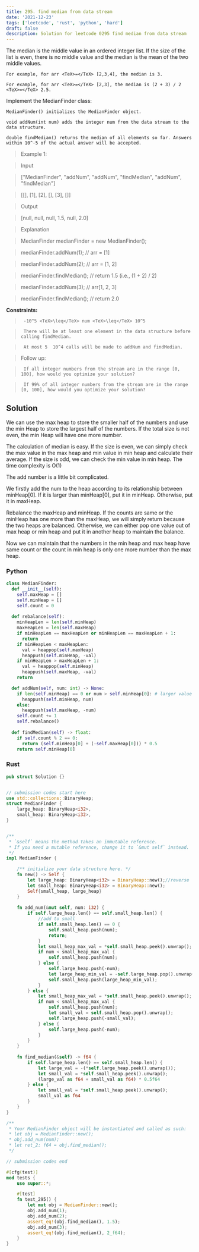 ```yaml
---
title: 295. find median from data stream
date: '2021-12-23'
tags: ['leetcode', 'rust', 'python', 'hard']
draft: false
description: Solution for leetcode 0295 find median from data stream
---
```


 

  The median is the middle value in an ordered integer list. If the size of the list is even, there is no middle value and the median is the mean of the two middle values.

  

  	For example, for arr <TeX>=</TeX> [2,3,4], the median is 3.

  	For example, for arr <TeX>=</TeX> [2,3], the median is (2 + 3) / 2 <TeX>=</TeX> 2.5.

  

  Implement the MedianFinder class:

  

  	MedianFinder() initializes the MedianFinder object.

  	void addNum(int num) adds the integer num from the data stream to the data structure.

  	double findMedian() returns the median of all elements so far. Answers within 10^-5 of the actual answer will be accepted.

  

   

 >   Example 1:

  

 >   Input

 >   ["MedianFinder", "addNum", "addNum", "findMedian", "addNum", "findMedian"]

 >   [[], [1], [2], [], [3], []]

 >   Output

 >   [null, null, null, 1.5, null, 2.0]

 >   Explanation

 >   MedianFinder medianFinder <TeX>=</TeX> new MedianFinder();

 >   medianFinder.addNum(1);    // arr <TeX>=</TeX> [1]

 >   medianFinder.addNum(2);    // arr <TeX>=</TeX> [1, 2]

 >   medianFinder.findMedian(); // return 1.5 (i.e., (1 + 2) / 2)

 >   medianFinder.addNum(3);    // arr[1, 2, 3]

 >   medianFinder.findMedian(); // return 2.0

  

   

  **Constraints:**

  

 >   	-10^5 <TeX>\leq</TeX> num <TeX>\leq</TeX> 10^5

 >   	There will be at least one element in the data structure before calling findMedian.

 >   	At most 5  10^4 calls will be made to addNum and findMedian.

  

   

 >   Follow up:

  

 >   	If all integer numbers from the stream are in the range [0, 100], how would you optimize your solution?

 >   	If 99% of all integer numbers from the stream are in the range [0, 100], how would you optimize your solution?


## Solution
We can use the max heap to store the smaller half of the numbers and use the min Heap to store the largest half of the numbers. If the total size is not even, the min Heap will have one more number. 

The calculation of median is easy. If the size is even, we can simply check the max value in the max heap and min value in min heap and calculate their average. If the size is odd, we can check the min value in min heap. The time complexity is O(1)

The add number is a little bit complicated. 

We firstly add the num to the heap according to its relationship between minHeap[0]. If it is larger than minHeap[0], put it in minHeap. Otherwise, put it in maxHeap. 

Rebalance the maxHeap and minHeap. If the counts are same or the minHeap has one more than the maxHeap, we will simply return because the two heaps are balanced. Otherwise, we can either pop one value out of max heap or min heap and put it in another heap to maintain the balance. 

Now we can maintain that the numbers in the min heap and max heap have same count or the count in min heap is only one more number than the max heap.

### Python
```python
class MedianFinder:
  def __init__(self):
    self.maxHeap = []
    self.minHeap = []
    self.count = 0
  
  def rebalance(self):
    minHeapLen = len(self.minHeap)
    maxHeapLen = len(self.maxHeap)
    if minHeapLen == maxHeapLen or minHeapLen == maxHeapLen + 1:
      return
    if minHeapLen < maxHeapLen:
      val = heappop(self.maxHeap)
      heappush(self.minHeap, -val)
    if minHeapLen > maxHeapLen + 1:
      val = heappop(self.minHeap)
      heappush(self.maxHeap, -val)        
    return      

  def addNum(self, num: int) -> None:
    if len(self.minHeap) == 0 or num > self.minHeap[0]: # larger value
      heappush(self.minHeap, num)
    else:
      heappush(self.maxHeap, -num)
    self.count += 1      
    self.rebalance()
        
  def findMedian(self) -> float:
    if self.count % 2 == 0:
      return (self.minHeap[0] + (-self.maxHeap[0])) * 0.5
    return self.minHeap[0]
```
### Rust
```rust
pub struct Solution {}


// submission codes start here
use std::collections::BinaryHeap;
struct MedianFinder {
    large_heap: BinaryHeap<i32>,
    small_heap: BinaryHeap<i32>,
}


/** 
 * `&self` means the method takes an immutable reference.
 * If you need a mutable reference, change it to `&mut self` instead.
 */
impl MedianFinder {

    /** initialize your data structure here. */
    fn new() -> Self {
        let large_heap: BinaryHeap<i32> = BinaryHeap::new();//reverse 
        let small_heap: BinaryHeap<i32> = BinaryHeap::new();
        Self{small_heap, large_heap}
    }
    
    fn add_num(&mut self, num: i32) {
        if self.large_heap.len() == self.small_heap.len() {
            //add to small
            if self.small_heap.len() == 0 {
                self.small_heap.push(num);
                return;
            }
            let small_heap_max_val = *self.small_heap.peek().unwrap();
            if num < small_heap_max_val {
                self.small_heap.push(num);
            } else {
                self.large_heap.push(-num);
                let large_heap_min_val = -self.large_heap.pop().unwrap();
                self.small_heap.push(large_heap_min_val);
            }
        } else {
            let small_heap_max_val = *self.small_heap.peek().unwrap();
            if num < small_heap_max_val {
                self.small_heap.push(num);
                let small_val = self.small_heap.pop().unwrap();
                self.large_heap.push(-small_val);
            } else {
                self.large_heap.push(-num);
            }
        }
    }
    
    fn find_median(&self) -> f64 {
        if self.large_heap.len() == self.small_heap.len() {
            let large_val = -(*self.large_heap.peek().unwrap());
            let small_val = *self.small_heap.peek().unwrap();
            (large_val as f64 + small_val as f64) * 0.5f64
        } else {
            let small_val = *self.small_heap.peek().unwrap();
            small_val as f64
        }
    }
}

/**
 * Your MedianFinder object will be instantiated and called as such:
 * let obj = MedianFinder::new();
 * obj.add_num(num);
 * let ret_2: f64 = obj.find_median();
 */

// submission codes end

#[cfg(test)]
mod tests {
    use super::*;

    #[test]
    fn test_295() {
        let mut obj = MedianFinder::new();
        obj.add_num(1);
        obj.add_num(2);
        assert_eq!(obj.find_median(), 1.5);
        obj.add_num(3);
        assert_eq!(obj.find_median(), 2_f64);
    }
}

```
